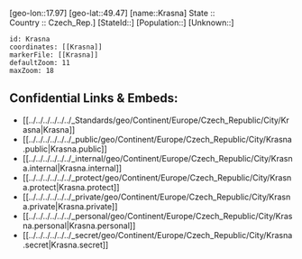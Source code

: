 ﻿---
location: [49.47,17.97] 
mapzoom: [7,12] 
mapmarker: city 
type: City
tags:
- geo/City


SpocWebEntityId: 31621
isDeleted: false
confidential: public

---
[geo-lon::17.97] 
[geo-lat::49.47] 
[name::Krasna] 
State ::  
Country :: Czech_Rep.] 
[StateId::] 
[Population::] 
[Unknown::] 


```leaflet
id: Krasna
coordinates: [[Krasna]] 
markerFile: [[Krasna]] 
defaultZoom: 11 
maxZoom: 18
```


## Confidential Links & Embeds: 
- [[../../../../../../_Standards/geo/Continent/Europe/Czech_Republic/City/Krasna|Krasna]] 
- [[../../../../../../_public/geo/Continent/Europe/Czech_Republic/City/Krasna.public|Krasna.public]] 
- [[../../../../../../_internal/geo/Continent/Europe/Czech_Republic/City/Krasna.internal|Krasna.internal]] 
- [[../../../../../../_protect/geo/Continent/Europe/Czech_Republic/City/Krasna.protect|Krasna.protect]] 
- [[../../../../../../_private/geo/Continent/Europe/Czech_Republic/City/Krasna.private|Krasna.private]] 
- [[../../../../../../_personal/geo/Continent/Europe/Czech_Republic/City/Krasna.personal|Krasna.personal]] 
- [[../../../../../../_secret/geo/Continent/Europe/Czech_Republic/City/Krasna.secret|Krasna.secret]] 
